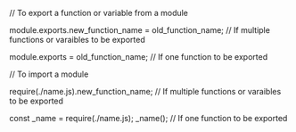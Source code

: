 // To export a function or variable from a module

module.exports.new_function_name = old_function_name;       // If multiple functions or varaibles to be exported

module.exports = old_function_name;      // If one function to be exported


// To import a module

require(./name.js).new_function_name;     // If multiple functions or varaibles to be exported

const _name = require(./name.js);
_name();      //  If one function to be exported
